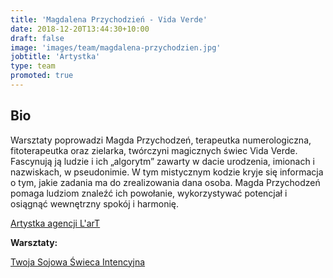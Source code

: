 ```yaml
---
title: 'Magdalena Przychodzień - Vida Verde'
date: 2018-12-20T13:44:30+10:00
draft: false
image: 'images/team/magdalena-przychodzien.jpg'
jobtitle: 'Artystka'
type: team
promoted: true
---
```


## Bio

Warsztaty poprowadzi Magda Przychodzeń, terapeutka numerologiczna, fitoterapeutka oraz zielarka, twórczyni magicznych świec Vida Verde. Fascynują ją ludzie i ich „algorytm” zawarty w dacie urodzenia, imionach i nazwiskach, w pseudonimie. W tym mistycznym kodzie kryje się informacja o tym, jakie zadania ma do zrealizowania dana osoba. Magda Przychodzeń pomaga ludziom znaleźć ich powołanie, wykorzystywać potencjał i osiągnąć wewnętrzny spokój i harmonię.

[Artystka agencji L'arT](https://lartagency.com/pl/)

**Warsztaty:**

[Twoja Sojowa Świeca Intencyjna](/warsztaty/sojowa-swieca)
